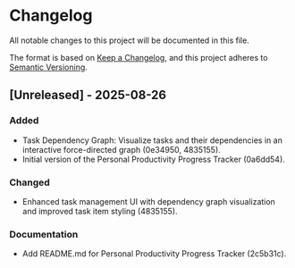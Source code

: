 # Changelog

All notable changes to this project will be documented in this file.

The format is based on [Keep a Changelog](https://keepachangelog.com/en/1.0.0/),
and this project adheres to [Semantic Versioning](https://semver.org/spec/v2.0.0.html).

## [Unreleased] - 2025-08-26

### Added

-   Task Dependency Graph: Visualize tasks and their dependencies in an interactive force-directed graph (0e34950, 4835155).
-   Initial version of the Personal Productivity Progress Tracker (0a6dd54).

### Changed

-   Enhanced task management UI with dependency graph visualization and improved task item styling (4835155).

### Documentation

-   Add README.md for Personal Productivity Progress Tracker (2c5b31c).